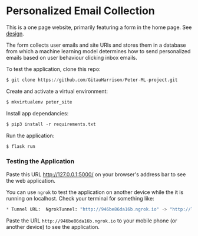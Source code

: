# Personalized Email Collection

This is a one page website, primarily featuring a form in the home page. See [design](https://www.figma.com/proto/drBkalWArE5W1hdked8sib/Peter-One-Page-Website?node-id=1%3A2&scaling=min-zoom).

The form collects user emails and site URls and stores them in a database from which a machine learning model determines how to send personalized emails based on user behaviour clicking inbox emails.

To test the application, clone this repo:

```python
$ git clone https://github.com/GitauHarrison/Peter-ML-project.git
```

Create and activate a virtual environment:

```python
$ mkvirtualenv peter_site
```

Install app dependancies:

```python
$ pip3 install -r requirements.txt
```

Run the application:

```python
$ flask run
```

### Testing the Application

Paste this URL http://127.0.0.1:5000/ on your browser's address bar to see the web application.

You can use `ngrok` to test the application on another device while the it is running on localhost. Check your terminal for something like: 

```python
* Tunnel URL:  NgrokTunnel: "http://946be86da16b.ngrok.io" -> "http://localhost:5000"
```
Paste the URL `http://946be86da16b.ngrok.io` to your mobile phone (or another device) to see the application.